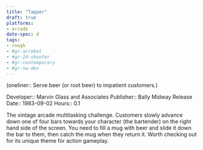 ```yaml
---
title: "Tapper"
draft: true
platforms:
- arcade
date-spec: d
tags:
- rough
- #gr-acrobat 
- #gr-2d-shooter 
- #gr-contemporary 
- #gr-na-dev 
---
```


(oneliner:: Serve beer (or root beer) to impatient customers.)

Developer:: Marvin Glass and Associates
Publisher:: Bally Midway
Release Date:: 1983-09-02
Hours:: 0.1

The vintage arcade multitasking challenge. Customers slowly advance down one of four bars towards your character (the bartender) on the right hand side of the screen. You need to fill a mug with beer and slide it down the bar to them, then catch the mug when they return it. Worth checking out for its unique theme for action gameplay.